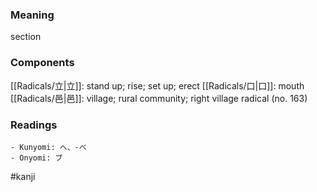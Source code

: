 ### Meaning

section

### Components

[[Radicals/立|立]]: stand up; rise; set up; erect [[Radicals/口|口]]: mouth [[Radicals/邑|邑]]: village; rural community; right village radical (no. 163)

### Readings

```
- Kunyomi: へ、-べ
- Onyomi: ブ
```

#kanji
